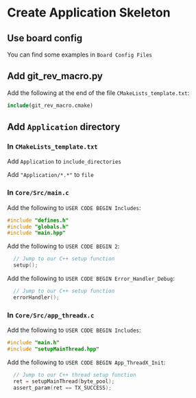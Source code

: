 # Create Application Skeleton



## Use board config

You can find some examples in `Board Config Files`



## Add git_rev_macro.py

Add the following at the end of the file `CMakeLists_template.txt`:

```cmake
include(git_rev_macro.cmake)
```



## Add `Application` directory

### In `CMakeLists_template.txt`

Add `Application` to `include_directories`

Add `"Application/*.*"` to `file`



### In `Core/Src/main.c`

Add the following to `USER CODE BEGIN Includes`:

```c
#include "defines.h"
#include "globals.h"
#include "main.hpp"
```

Add the following to `USER CODE BEGIN 2`:

```c
  // Jump to our C++ setup function
  setup();
```

Add the following to `USER CODE BEGIN Error_Handler_Debug`:

```c
  // Jump to our C++ setup function
  errorHandler();
```



### In `Core/Src/app_threadx.c`

Add the following to `USER CODE BEGIN Includes`:

```c
#include "main.h"
#include "setupMainThread.hpp"
```

Add the following to `USER CODE BEGIN App_ThreadX_Init`:

```c
  // Jump to our C++ thread setup function
  ret = setupMainThread(byte_pool);
  assert_param(ret == TX_SUCCESS);
```

